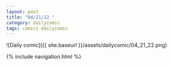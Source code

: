 ```yaml
---
layout: post
title: "04/21/22 "
category: dailycomic
tags: comics dailycomic
---
```

![Daily comic]({{ site.baseurl }}/assets/dailycomic/04_21_22.png)

{% include navigation.html %}

